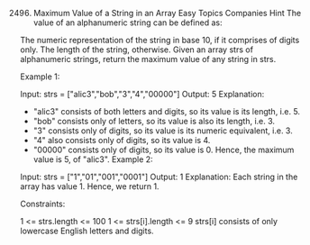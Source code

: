2496. Maximum Value of a String in an Array
Easy
Topics
Companies
Hint
The value of an alphanumeric string can be defined as:

The numeric representation of the string in base 10, if it comprises of digits only.
The length of the string, otherwise.
Given an array strs of alphanumeric strings, return the maximum value of any string in strs.

 

Example 1:

Input: strs = ["alic3","bob","3","4","00000"]
Output: 5
Explanation: 
- "alic3" consists of both letters and digits, so its value is its length, i.e. 5.
- "bob" consists only of letters, so its value is also its length, i.e. 3.
- "3" consists only of digits, so its value is its numeric equivalent, i.e. 3.
- "4" also consists only of digits, so its value is 4.
- "00000" consists only of digits, so its value is 0.
Hence, the maximum value is 5, of "alic3".
Example 2:

Input: strs = ["1","01","001","0001"]
Output: 1
Explanation: 
Each string in the array has value 1. Hence, we return 1.
 

Constraints:

1 <= strs.length <= 100
1 <= strs[i].length <= 9
strs[i] consists of only lowercase English letters and digits.